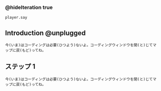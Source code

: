 ### @hideIteration true 

```python
player.say
```
## Introduction @unplugged
    今(いま)はコーディングは必要(ひつよう)ないよ。コーディングウィンドウを閉(と)じてマップに戻(もど)ってね。

## ステップ 1 
    今(いま)はコーディングは必要(ひつよう)ないよ。コーディングウィンドウを閉(と)じてマップに戻(もど)ってね。
